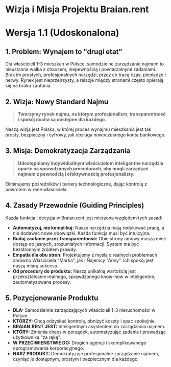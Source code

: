# Wizja i Misja Projektu Braian.rent

# Wersja 1.1 (Udoskonalona)

## 1. Problem: Wynajem to "drugi etat"

Dla właścicieli 1-3 mieszkań w Polsce, samodzielne zarządzanie najmem to nieustanna walka z chaosem, niepewnością i powtarzalnymi zadaniami. Brak im prostych, profesjonalnych narzędzi, przez co tracą czas, pieniądze i nerwy. Rynek jest nieprzejrzysty, a relacje między stronami często opierają się na braku zaufania.

## 2. Wizja: Nowy Standard Najmu

> **Tworzymy rynek najmu, na którym profesjonalizm, transparentność i spokój ducha są dostępne dla każdego.**

Naszą wizją jest Polska, w której proces wynajmu mieszkania jest tak prosty, bezpieczny i cyfrowy, jak obsługa nowoczesnego konta bankowego.

## 3. Misja: Demokratyzacja Zarządzania

> **Udostępniamy indywidualnym właścicielom inteligentne narzędzia oparte na sprawdzonych procedurach, aby mogli zarządzać najmem z pewnością i efektywnością profesjonalisty.**

Eliminujemy pośredników i bariery technologiczne, dając kontrolę z powrotem w ręce właściciela.

## 4. Zasady Przewodnie (Guiding Principles)

Każda funkcja i decyzja w Braian.rent jest mierzona względem tych zasad:

- **Automatyzuj, nie komplikuj:** Nasze narzędzia mają redukować pracę, a nie dodawać nowe obowiązki. Każda funkcja musi być intuicyjna.
- **Buduj zaufanie przez transparentność:** Obie strony umowy muszą mieć dostęp do jasnych, zrozumiałych informacji. System ma być bezstronnym źródłem prawdy.
- **Empatia dla obu stron:** Projektujemy z myślą o realnych problemach zarówno Właściciela "Marka", jak i Najemcy "Anny". Ich spokój jest naszą miarą sukcesu.
- **Od procedury do produktu:** Naszą unikalną wartością jest przekształcanie realnego, sprawdzonego know-how w inteligentne, zautomatyzowane procesy.

## 5. Pozycjonowanie Produktu

- **DLA:** Samodzielnie zarządzających właścicieli 1-3 nieruchomości w Polsce.
- **KTÓRZY:** Chcą odzyskać kontrolę, obniżyć koszty i spać spokojnie.
- **BRAIAN.RENT JEST:** Inteligentnym asystentem do zarządzania najmem.
- **KTÓRY:** Zmienia chaos w porządek, automatyzując zadania i prowadząc użytkownika "za rękę".
- **W PRZECIWIEŃSTWIE DO:** Drogich agencji i skomplikowanego oprogramowania korporacyjnego.
- **NASZ PRODUKT:** Demokratyzuje profesjonalne zarządzanie najmem, czyniąc je dostępnym, prostym i bezpiecznym dla każdego.
